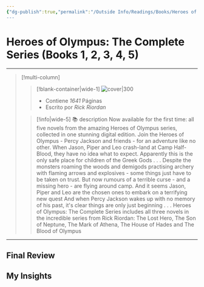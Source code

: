 ```yaml
---
{"dg-publish":true,"permalink":"/Outside Info/Readings/Books/Heroes of Olympus The Complete Series (Books 1, 2, 3, 4, 5)/","title":"Heroes of Olympus: The Complete Series (Books 1, 2, 3, 4, 5)","updated":"2023-11-20T19:34:34.257-05:00"}
---
```



# Heroes of Olympus: The Complete Series (Books 1, 2, 3, 4, 5)
- - -
> [!multi-column]
> 
> > [!blank-container|wide-1]
> >  ![cover|300](http://books.google.com/books/content?id=zQd7DwAAQBAJ&printsec=frontcover&img=1&zoom=1&edge=curl&source=gbs_api)
> >- Contiene *1641* Páginas
> >- Escrito por *Rick Riordan*
> 
> > [!info|wide-5] 📚 description
> > Now available for the first time: all five novels from the amazing Heroes of Olympus series, collected in one stunning digital edition. Join the Heroes of Olympus - Percy Jackson and friends - for an adventure like no other. When Jason, Piper and Leo crash-land at Camp Half-Blood, they have no idea what to expect. Apparently this is the only safe place for children of the Greek Gods . . . Despite the monsters roaming the woods and demigods practising archery with flaming arrows and explosives - some things just have to be taken on trust. But now rumours of a terrible curse - and a missing hero - are flying around camp. And it seems Jason, Piper and Leo are the chosen ones to embark on a terrifying new quest And when Percy Jackson wakes up with no memory of his past, it's clear things are only just beginning . . . Heroes of Olympus: The Complete Series includes all three novels in the incredible series from Rick Riordan: The Lost Hero, The Son of Neptune, The Mark of Athena, The House of Hades and The Blood of Olympus
> 

- - -

## Final Review

## My Insights